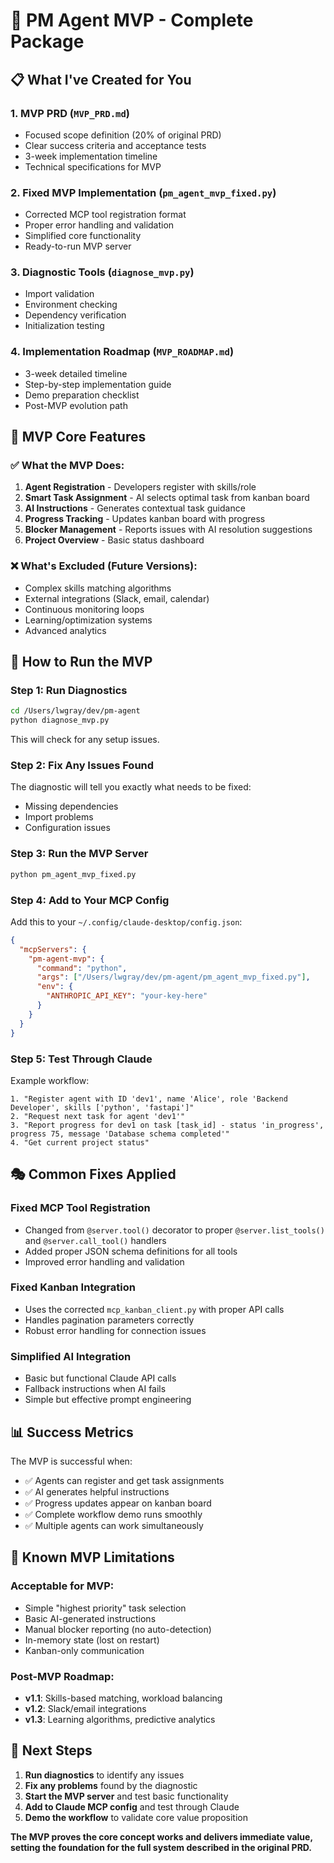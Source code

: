 # 🚀 PM Agent MVP - Complete Package

## 📋 **What I've Created for You**

### 1. **MVP PRD** (`MVP_PRD.md`)
- Focused scope definition (20% of original PRD)
- Clear success criteria and acceptance tests
- 3-week implementation timeline
- Technical specifications for MVP

### 2. **Fixed MVP Implementation** (`pm_agent_mvp_fixed.py`)
- Corrected MCP tool registration format
- Proper error handling and validation
- Simplified core functionality
- Ready-to-run MVP server

### 3. **Diagnostic Tools** (`diagnose_mvp.py`)
- Import validation
- Environment checking
- Dependency verification
- Initialization testing

### 4. **Implementation Roadmap** (`MVP_ROADMAP.md`)
- 3-week detailed timeline
- Step-by-step implementation guide
- Demo preparation checklist
- Post-MVP evolution path

## 🎯 **MVP Core Features**

### ✅ **What the MVP Does:**
1. **Agent Registration** - Developers register with skills/role
2. **Smart Task Assignment** - AI selects optimal task from kanban board
3. **AI Instructions** - Generates contextual task guidance
4. **Progress Tracking** - Updates kanban board with progress
5. **Blocker Management** - Reports issues with AI resolution suggestions
6. **Project Overview** - Basic status dashboard

### ❌ **What's Excluded (Future Versions):**
- Complex skills matching algorithms
- External integrations (Slack, email, calendar)
- Continuous monitoring loops
- Learning/optimization systems
- Advanced analytics

## 🔧 **How to Run the MVP**

### **Step 1: Run Diagnostics**
```bash
cd /Users/lwgray/dev/pm-agent
python diagnose_mvp.py
```
This will check for any setup issues.

### **Step 2: Fix Any Issues Found**
The diagnostic will tell you exactly what needs to be fixed:
- Missing dependencies
- Import problems
- Configuration issues

### **Step 3: Run the MVP Server**
```bash
python pm_agent_mvp_fixed.py
```

### **Step 4: Add to Your MCP Config**
Add this to your `~/.config/claude-desktop/config.json`:
```json
{
  "mcpServers": {
    "pm-agent-mvp": {
      "command": "python",
      "args": ["/Users/lwgray/dev/pm-agent/pm_agent_mvp_fixed.py"],
      "env": {
        "ANTHROPIC_API_KEY": "your-key-here"
      }
    }
  }
}
```

### **Step 5: Test Through Claude**
Example workflow:
```
1. "Register agent with ID 'dev1', name 'Alice', role 'Backend Developer', skills ['python', 'fastapi']"
2. "Request next task for agent 'dev1'"
3. "Report progress for dev1 on task [task_id] - status 'in_progress', progress 75, message 'Database schema completed'"
4. "Get current project status"
```

## 🎭 **Common Fixes Applied**

### **Fixed MCP Tool Registration**
- Changed from `@server.tool()` decorator to proper `@server.list_tools()` and `@server.call_tool()` handlers
- Added proper JSON schema definitions for all tools
- Improved error handling and validation

### **Fixed Kanban Integration**
- Uses the corrected `mcp_kanban_client.py` with proper API calls
- Handles pagination parameters correctly
- Robust error handling for connection issues

### **Simplified AI Integration**
- Basic but functional Claude API calls
- Fallback instructions when AI fails
- Simple but effective prompt engineering

## 📊 **Success Metrics**

The MVP is successful when:
- ✅ Agents can register and get task assignments
- ✅ AI generates helpful instructions
- ✅ Progress updates appear on kanban board
- ✅ Complete workflow demo runs smoothly
- ✅ Multiple agents can work simultaneously

## 🚧 **Known MVP Limitations**

### **Acceptable for MVP:**
- Simple "highest priority" task selection
- Basic AI-generated instructions  
- Manual blocker reporting (no auto-detection)
- In-memory state (lost on restart)
- Kanban-only communication

### **Post-MVP Roadmap:**
- **v1.1**: Skills-based matching, workload balancing
- **v1.2**: Slack/email integrations
- **v1.3**: Learning algorithms, predictive analytics

## 🎯 **Next Steps**

1. **Run diagnostics** to identify any issues
2. **Fix any problems** found by the diagnostic
3. **Start the MVP server** and test basic functionality
4. **Add to Claude MCP config** and test through Claude
5. **Demo the workflow** to validate core value proposition

**The MVP proves the core concept works and delivers immediate value, setting the foundation for the full system described in the original PRD.**
